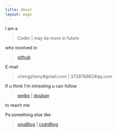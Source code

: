 ```yaml
---
title: About
layout: page
---
```


I am a

> Coder |  may be more in future

who involved in 

> [github](https://github.com/seLc7)

E-mail 

> chengzheny#gmail.com | 372876862#qq.com

If u think I'm intresting u can follow 

> [weibo](http://weibo.com/loveinmoon) | [douban](http://www.douban.com/people/sE_Lc7/)

to reach me

Ps:something else like 

> [sinaBlog](http://blog.sina.com.cn/loveinmoon) | [csdnBlog](http://blog.csdn.net/se_lc7)